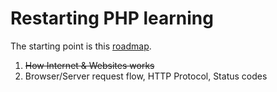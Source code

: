 # Restarting PHP learning 

The starting point is this [roadmap](https://github.com/thecodeholic/php-developer-roadmap).

1. ~~How Internet & Websites works~~
2. Browser/Server request flow, HTTP Protocol, Status codes